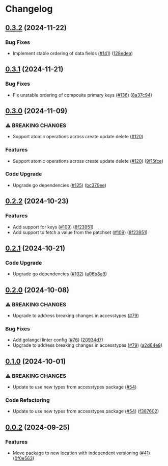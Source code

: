 # Changelog

## [0.3.2](https://github.com/cccteam/ccc/compare/patchset/v0.3.1...patchset/v0.3.2) (2024-11-22)


### Bug Fixes

* Implement stable ordering of data fields ([#141](https://github.com/cccteam/ccc/issues/141)) ([128edea](https://github.com/cccteam/ccc/commit/128edeae4608f82b3e6765b7c79fb9de741d489a))

## [0.3.1](https://github.com/cccteam/ccc/compare/patchset/v0.3.0...patchset/v0.3.1) (2024-11-21)


### Bug Fixes

* Fix unstable ordering of composite primary keys ([#136](https://github.com/cccteam/ccc/issues/136)) ([8a37c94](https://github.com/cccteam/ccc/commit/8a37c9408d76dbe571474e6b51874a2c5ac78933))

## [0.3.0](https://github.com/cccteam/ccc/compare/patchset/v0.2.2...patchset/v0.3.0) (2024-11-09)


### ⚠ BREAKING CHANGES

* Support atomic operations across create update delete ([#120](https://github.com/cccteam/ccc/issues/120))

### Features

* Support atomic operations across create update delete ([#120](https://github.com/cccteam/ccc/issues/120)) ([9f15fce](https://github.com/cccteam/ccc/commit/9f15fce5c8022ca5c25b86dee12be0326212cc75))


### Code Upgrade

* Upgrade go dependencies ([#125](https://github.com/cccteam/ccc/issues/125)) ([bc379ee](https://github.com/cccteam/ccc/commit/bc379eefa9ec295092ff2ae15fc5bd7729d0084c))

## [0.2.2](https://github.com/cccteam/ccc/compare/patchset/v0.2.1...patchset/v0.2.2) (2024-10-23)


### Features

* Add support for keys ([#109](https://github.com/cccteam/ccc/issues/109)) ([8f23951](https://github.com/cccteam/ccc/commit/8f239515236c088f3e848a8db6e061fd7fe49eff))
* Add support to fetch a value from the patchset ([#109](https://github.com/cccteam/ccc/issues/109)) ([8f23951](https://github.com/cccteam/ccc/commit/8f239515236c088f3e848a8db6e061fd7fe49eff))

## [0.2.1](https://github.com/cccteam/ccc/compare/patchset/v0.2.0...patchset/v0.2.1) (2024-10-21)


### Code Upgrade

* Upgrade go dependencies ([#102](https://github.com/cccteam/ccc/issues/102)) ([a06b8a9](https://github.com/cccteam/ccc/commit/a06b8a996ea3ab4bf25c23a4a718ef9821b05ecc))

## [0.2.0](https://github.com/cccteam/ccc/compare/patchset/v0.1.0...patchset/v0.2.0) (2024-10-08)


### ⚠ BREAKING CHANGES

* Upgrade to address breaking changes in accesstypes ([#79](https://github.com/cccteam/ccc/issues/79))

### Bug Fixes

* Add golangci linter config ([#76](https://github.com/cccteam/ccc/issues/76)) ([20934d7](https://github.com/cccteam/ccc/commit/20934d7ed37d2da2410a3a0876bd7be8cfd743bc))
* Upgrade to address breaking changes in accesstypes ([#79](https://github.com/cccteam/ccc/issues/79)) ([a2d64e8](https://github.com/cccteam/ccc/commit/a2d64e88924d1629fecd48e81cf714cd0f263321))

## [0.1.0](https://github.com/cccteam/ccc/compare/patchset/v0.0.2...patchset/v0.1.0) (2024-10-01)


### ⚠ BREAKING CHANGES

* Update to use new types from accesstypes package ([#54](https://github.com/cccteam/ccc/issues/54))

### Code Refactoring

* Update to use new types from accesstypes package ([#54](https://github.com/cccteam/ccc/issues/54)) ([f387602](https://github.com/cccteam/ccc/commit/f3876023bcdb06bd0997aaab826cfe6330533576))

## [0.0.2](https://github.com/cccteam/ccc/compare/patchset-v0.0.1...patchset/v0.0.2) (2024-09-25)


### Features

* Move package to new location with independent versioning ([#41](https://github.com/cccteam/ccc/issues/41)) ([0f0e563](https://github.com/cccteam/ccc/commit/0f0e5637c1e71efb95e4bc81ab8995ab44036fe7))
